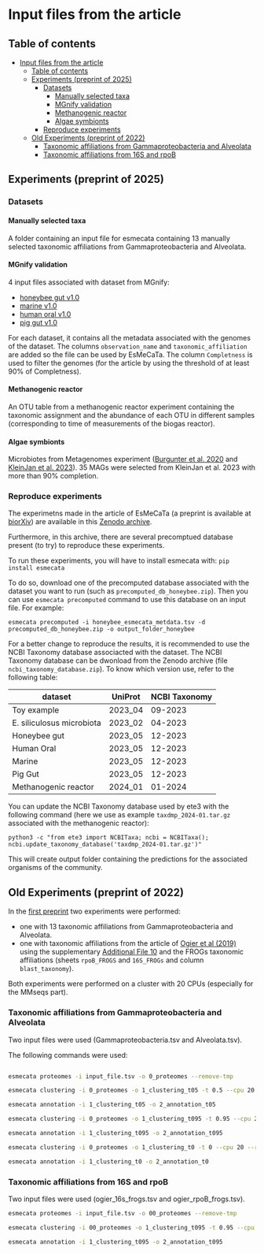 # Input files from the article

## Table of contents
- [Input files from the article](#input-files-from-the-article)
  - [Table of contents](#table-of-contents)
  - [Experiments (preprint of 2025)](#experiments-preprint-of-2025)
    - [Datasets](#datasets)
      - [Manually selected taxa](#manually-selected-taxa)
      - [MGnify validation](#mgnify-validation)
      - [Methanogenic reactor](#methanogenic-reactor)
      - [Algae symbionts](#algae-symbionts)
    - [Reproduce experiments](#reproduce-experiments)
  - [Old Experiments (preprint of 2022)](#old-experiments-preprint-of-2022)
    - [Taxonomic affiliations from Gammaproteobacteria and Alveolata](#taxonomic-affiliations-from-gammaproteobacteria-and-alveolata)
    - [Taxonomic affiliations from 16S and rpoB](#taxonomic-affiliations-from-16s-and-rpob)

## Experiments (preprint of 2025)

### Datasets

#### Manually selected taxa

A folder containing an input file for esmecata containing 13 manually selected taxonomic affiliations from Gammaproteobacteria and Alveolata.

#### MGnify validation

4 input files associated with dataset from MGnify:
- [honeybee gut v1.0](https://ftp.ebi.ac.uk/pub/databases/metagenomics/mgnify_genomes/honeybee-gut/v1.0/)
- [marine v1.0](https://ftp.ebi.ac.uk/pub/databases/metagenomics/mgnify_genomes/marine/v1.0/)
- [human oral v1.0](https://ftp.ebi.ac.uk/pub/databases/metagenomics/mgnify_genomes/human-oral/v1.0/)
- [pig gut v1.0](https://ftp.ebi.ac.uk/pub/databases/metagenomics/mgnify_genomes/pig-gut/v1.0/)

For each dataset, it contains all the metadata associated with the genomes of the dataset. The columns `observation_name` and `taxonomic_affiliation` are added so the file can be used by EsMeCaTa.
The column `Completness` is used to filter the genomes (for the article by using the threshold of at least 90% of Completness).

#### Methanogenic reactor

An OTU table from a methanogenic reactor experiment containing the taxonomic assignment and the abundance of each OTU in different samples (corresponding to time of measurements of the biogas reactor).

#### Algae symbionts

Microbiotes from Metagenomes experiment ([Burgunter et al. 2020](https://doi.org/10.3389/fmars.2020.00085) and [KleinJan et al. 2023](https://doi.org/10.1111/mec.16766)). 35 MAGs were selected from KleinJan et al. 2023 with more than 90% completion.

### Reproduce experiments

The experimetns made in the article of EsMeCaTa (a preprint is available at [biorXiv](https://doi.org/10.1101/2022.03.16.484574
)) are available in this [Zenodo archive](https://zenodo.org/records/14502342).

Furthermore, in this archive, there are several precomptued database present (to try) to reproduce these experiments.

To run these experiments, you will have to install esmecata with: `pip install esmecata`

To do so, download one of the precomputed database associated with the dataset you want to run (such as `precomputed_db_honeybee.zip`). Then you can use `esmecata precomputed` command to use this database on an input file. For example:

```
esmecata precomputed -i honeybee_esmecata_metdata.tsv -d precomputed_db_honeybee.zip -o output_folder_honeybee
```

For a better change to reproduce the results, it is recommended to use the NCBI Taxonomy database associacted with the dataset. The NCBI Taxonomy database can be dwonload from the Zenodo archive (file `ncbi_taxonomy_database.zip`). To know which version use, refer to the following table:

| dataset                   | UniProt | NCBI Taxonomy |
|---------------------------|---------|---------------|
| Toy example               | 2023_04 | 09-2023       |
| E. siliculosus microbiota | 2023_02 | 04-2023       |
| Honeybee gut              | 2023_05 | 12-2023       |
| Human Oral                | 2023_05 | 12-2023       |
| Marine                    | 2023_05 | 12-2023       |
| Pig Gut                   | 2023_05 | 12-2023       |
| Methanogenic reactor      | 2024_01 | 01-2024       |

You can update the NCBI Taxonomy database used by ete3 with the following command (here we use as example `taxdmp_2024-01.tar.gz` associated with the methanogenic reactor):

```
python3 -c "from ete3 import NCBITaxa; ncbi = NCBITaxa(); ncbi.update_taxonomy_database('taxdmp_2024-01.tar.gz')"
```

This will create output folder containing the predictions for the associated organisms of the community.

## Old Experiments (preprint of 2022)

In the [first preprint](https://www.biorxiv.org/content/10.1101/2022.03.16.484574v1) two experiments were performed:

- one with 13 taxonomic affiliations from Gammaproteobacteria and Alveolata.
- one with taxonomic affiliations from the article of [Ogier et al (2019)](https://bmcmicrobiol.biomedcentral.com/articles/10.1186/s12866-019-1546-z) using the supplementary [Additional File 10](https://static-content.springer.com/esm/art%3A10.1186%2Fs12866-019-1546-z/MediaObjects/12866_2019_1546_MOESM10_ESM.xlsx) and the FROGs taxonomic affiliations (sheets `rpoB_FROGS` and `16S_FROGs` and column `blast_taxonomy`).

Both experiments were performed on a cluster with 20 CPUs (especially for the MMseqs part).

### Taxonomic affiliations from Gammaproteobacteria and Alveolata

Two input files were used (Gammaproteobacteria.tsv and Alveolata.tsv).

The following commands were used:

```bash

esmecata proteomes -i input_file.tsv -o 0_proteomes --remove-tmp

esmecata clustering -i 0_proteomes -o 1_clustering_t05 -t 0.5 --cpu 20 --remove-tmp

esmecata annotation -i 1_clustering_t05 -o 2_annotation_t05

esmecata clustering -i 0_proteomes -o 1_clustering_t095 -t 0.95 --cpu 20 --remove-tmp

esmecata annotation -i 1_clustering_t095 -o 2_annotation_t095

esmecata clustering -i 0_proteomes -o 1_clustering_t0 -t 0 --cpu 20 --remove-tmp

esmecata annotation -i 1_clustering_t0 -o 2_annotation_t0
```

### Taxonomic affiliations from 16S and rpoB

Two input files were used (ogier_16s_frogs.tsv and ogier_rpoB_frogs.tsv).

```bash
esmecata proteomes -i input_file.tsv -o 00_proteomes --remove-tmp

esmecata clustering -i 00_proteomes -o 1_clustering_t095 -t 0.95 --cpu 20 --remove-tmp

esmecata annotation -i 1_clustering_t095 -o 2_annotation_t095
```